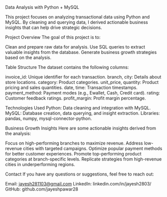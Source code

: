 Data Analysis with Python + MySQL

This project focuses on analyzing transactional data using Python and MySQL. 
By cleaning and querying data, I derived actionable business insights that can help drive strategic decisions.

Project Overview
The goal of this project is to:

Clean and prepare raw data for analysis.
Use SQL queries to extract valuable insights from the database.
Generate business growth strategies based on the analysis.


Table Structure
The dataset contains the following columns:

invoice_id: Unique identifier for each transaction.
branch, city: Details about store locations.
category: Product categories.
unit_price, quantity: Product pricing and sales quantities.
date, time: Transaction timestamps.
payment_method: Payment modes (e.g., Ewallet, Cash, Credit card).
rating: Customer feedback ratings.
profit_margin: Profit margin percentage.

Technologies Used
Python: Data cleaning and integration with MySQL.
MySQL: Database creation, data querying, and insight extraction.
Libraries: pandas, numpy, mysql-connector-python.

Business Growth Insights
Here are some actionable insights derived from the analysis:

Focus on high-performing branches to maximize revenue.
Address low-revenue cities with targeted campaigns.
Optimize popular payment methods for better customer experiences.
Promote top-performing product categories at branch-specific levels.
Replicate strategies from high-revenue cities in underperforming regions.


Contact
If you have any questions or suggestions, feel free to reach out:

Email: jayesh281103@gmail.com
LinkedIn: linkedin.com/in/jayesh2803/
GitHub: github.com/jayeshpawar28


